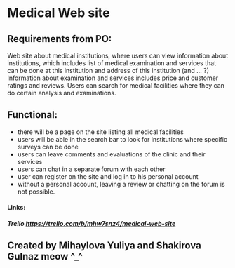 # Medical Web site

## Requirements from PO:
Web site about medical institutions, where users can view information about institutions, 
which includes list of medical examination and services that can be done at this institution and address of this institution (and ... ?)
Information about examination and services includes price and customer ratings and reviews. 
Users can search for medical facilities where they can do certain analysis and examinations. 

## Functional:
- there will be a page on the site listing all medical facilities
- users will be able in the search bar to look for institutions where specific surveys can be done
- users can leave comments and evaluations of the clinic and their services
- users can chat in a separate forum with each other
- user can register on the site and log in to his personal account
- without a personal account, leaving a review or chatting on the forum is not possible.

#### Links:
##### Trello https://trello.com/b/mhw7snz4/medical-web-site

## Created by Mihaylova Yuliya and Shakirova Gulnaz meow ^_^